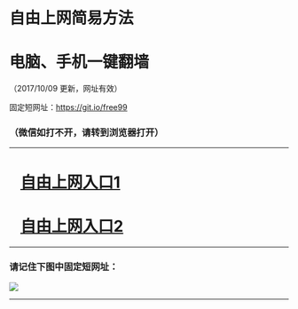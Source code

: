 ﻿# 自由上网简易方法

# 电脑、手机一键翻墙

（2017/10/09 更新，网址有效）

固定短网址：https://git.io/free99

### （微信如打不开，请转到浏览器打开）


***





# &nbsp;&nbsp; <a href="http://ft1925230553.fwq-tz-1001.info/fwqtz01.html?t=10090014317 " target="_blank">自由上网入口1</a>
# &nbsp;&nbsp; <a href="http://ft2164826755.fwq-tz-1002.info/fwqtz02.html?t=100900112249 " target="_blank">自由上网入口2</a>
***

### 请记住下图中固定短网址：

<img src="https://s3-us-west-2.amazonaws.com/fwq-1001/yjfq-20170905okok.png" /> 


***

